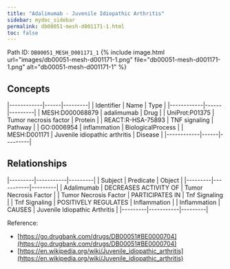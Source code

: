 ```yaml
---
title: "Adalimumab - Juvenile Idiopathic Arthritis"
sidebar: mydoc_sidebar
permalink: db00051-mesh-d001171-1.html
toc: false 
---
```



Path ID: `DB00051_MESH_D001171_1`
{% include image.html url="images/db00051-mesh-d001171-1.png" file="db00051-mesh-d001171-1.png" alt="db00051-mesh-d001171-1" %}

## Concepts

|------------|------|---------|
| Identifier | Name | Type    |
|------------|------|---------|
| MESH:D000068879 | adalimumab | Drug |
| UniProt:P01375 | Tumor necrosis factor | Protein |
| REACT:R-HSA-75893 | TNF signaling | Pathway |
| GO:0006954 | inflammation | BiologicalProcess |
| MESH:D001171 | Juvenile idiopathic arthritis | Disease |
|------------|------|---------|

## Relationships

|---------|-----------|---------|
| Subject | Predicate | Object  |
|---------|-----------|---------|
| Adalimumab | DECREASES ACTIVITY OF | Tumor Necrosis Factor |
| Tumor Necrosis Factor | PARTICIPATES IN | Tnf Signaling |
| Tnf Signaling | POSITIVELY REGULATES | Inflammation |
| Inflammation | CAUSES | Juvenile Idiopathic Arthritis |
|---------|-----------|---------|

Reference: 
  - [https://go.drugbank.com/drugs/DB00051#BE0000704](https://go.drugbank.com/drugs/DB00051#BE0000704)
  - [https://en.wikipedia.org/wiki/Juvenile_idiopathic_arthritis](https://en.wikipedia.org/wiki/Juvenile_idiopathic_arthritis)
